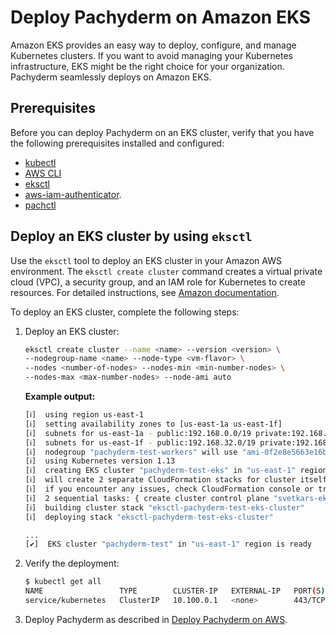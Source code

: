 # Deploy Pachyderm on Amazon EKS

Amazon EKS provides an easy way to deploy, configure, and
manage Kubernetes clusters. If you want to avoid managing your
Kubernetes infrastructure, EKS might be
the right choice for your organization. Pachyderm seamlessly
deploys on Amazon EKS.

## Prerequisites

Before you can deploy Pachyderm on an EKS cluster, verify that
you have the following prerequisites installed and configured:

* [kubectl](https://kubernetes.io/docs/tasks/tools/install-kubectl/)
* [AWS CLI](https://docs.aws.amazon.com/eks/latest/userguide/getting-started-eksctl.html)
* [eksctl](https://docs.aws.amazon.com/eks/latest/userguide/getting-started-eksctl.html)
* [aws-iam-authenticator](https://docs.aws.amazon.com/eks/latest/userguide/install-aws-iam-authenticator.html).
* [pachctl]()

## Deploy an EKS cluster by using `eksctl`

Use the `eksctl` tool to deploy an EKS cluster in your
Amazon AWS environment. The `eksctl create cluster` command
creates a virtual private cloud (VPC), a security group,
and an IAM role for Kubernetes to create resources.
For detailed instructions, see [Amazon documentation](https://docs.aws.amazon.com/eks/latest/userguide/getting-started-console.html).

To deploy an EKS cluster, complete the following steps:

1. Deploy an EKS cluster:

   ```bash
   eksctl create cluster --name <name> --version <version> \
   --nodegroup-name <name> --node-type <vm-flavor> \
   --nodes <number-of-nodes> --nodes-min <min-number-nodes> \
   --nodes-max <max-number-nodes> --node-ami auto
   ```

   **Example output:**

   ```bash
   [ℹ]  using region us-east-1
   [ℹ]  setting availability zones to [us-east-1a us-east-1f]
   [ℹ]  subnets for us-east-1a - public:192.168.0.0/19 private:192.168.64.0/19
   [ℹ]  subnets for us-east-1f - public:192.168.32.0/19 private:192.168.96.0/19
   [ℹ]  nodegroup "pachyderm-test-workers" will use "ami-0f2e8e5663e16b436" [AmazonLinux2/1.13]
   [ℹ]  using Kubernetes version 1.13
   [ℹ]  creating EKS cluster "pachyderm-test-eks" in "us-east-1" region
   [ℹ]  will create 2 separate CloudFormation stacks for cluster itself and the initial nodegroup
   [ℹ]  if you encounter any issues, check CloudFormation console or try 'eksctl utils describe-stacks --region=us-east-1 --name=pachyderm-test-eks'
   [ℹ]  2 sequential tasks: { create cluster control plane "svetkars-eks", create nodegroup "pachyderm-test-workers" }
   [ℹ]  building cluster stack "eksctl-pachyderm-test-eks-cluster"
   [ℹ]  deploying stack "eksctl-pachyderm-test-eks-cluster"

   ...
   [✔]  EKS cluster "pachyderm-test" in "us-east-1" region is ready
   ```

1. Verify the deployment:

   ```bash
   $ kubectl get all
   NAME                 TYPE        CLUSTER-IP   EXTERNAL-IP   PORT(S)   AGE
   service/kubernetes   ClusterIP   10.100.0.1   <none>        443/TCP   7m9s
   ```

1. Deploy Pachyderm as described in [Deploy Pachyderm on AWS](aws-deploy-pachyderm.html).

